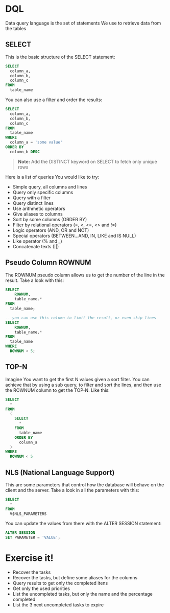 # DQL

Data query language is the set of statements We use to retrieve data from the tables

## SELECT

This is the basic structure of the SELECT statement:

```sql
SELECT
  column_a,
  column_b,
  column_c
FROM
  table_name
```

You can also use a filter and order the results:

```sql
SELECT
  column_a,
  column_b,
  column_c
FROM
  table_name
WHERE
  column_a = 'some value'
ORDER BY
  column_b DESC
```

> **Note:** Add the DISTINCT keyword on SELECT to fetch only unique rows

Here is a list of queries You would like to try:

- Simple query, all columns and lines
- Query only specific columns
- Query with a filter
- Query distinct lines
- Use arithmetic operators
- Give aliases to columns
- Sort by some columns (ORDER BY)
- Filter by relational operators (=, <, <=, <> and !=)
- Logic operators (AND, OR and NOT)
- Special operators (BETWEEN...AND, IN, LIKE and IS NULL)
- Like operator (% and \_)
- Concatenate texts (||)

## Pseudo Column ROWNUM

The ROWNUM pseudo column allows us to get the number of the line in the result. Take a look with this:

```sql
SELECT
	ROWNUM,
	table_name.*
FROM
  table_name;

-- you can use this column to limit the result, or even skip lines
SELECT
	ROWNUM,
	table_name.*
FROM
  table_name
WHERE
  ROWNUM < 5;
```

## TOP-N

Imagine You want to get the first N values given a sort filter. You can achieve that by using a sub query, to filter and sort the lines, and then use the ROWNUM column to get the TOP-N. Like this:

```sql
SELECT
  *
FROM
  (
    SELECT
      *
    FROM
      table_name
    ORDER BY
      column_a
  )
WHERE
  ROWNUM < 5
```

## NLS (National Language Support)

This are some parameters that control how the database will behave on the client and the server. Take a look in all the parameters with this:

```sql
SELECT
  *
FROM
  V$NLS_PARAMETERS
```

You can update the values from there with the ALTER SESSION statement:

```sql
ALTER SESSION
SET PARAMETER = 'VALUE';
```

# Exercise it!

- Recover the tasks
- Recover the tasks, but define some aliases for the columns
- Query results to get only the completed itens
- Get only the used priorities
- List the uncompleted tasks, but only the name and the percentage completed
- List the 3 next uncompleted tasks to expire 